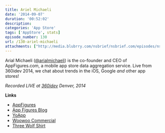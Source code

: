 ```yaml
---
title: Ariel Michaeli 
date: '2014-09-07'
duration: '00:52:02'
description:
categories: 'App Store'
tags: ['AppStore', stats]
episode_number: 130
url: /130-ariel-michaeli
attachments: ["http://media.blubrry.com/nsbrief/nsbrief.com/episodes/nsbrief_130_ariel_michaeli.m4a"]
---
```



Arial Michaeli ([@arialmichaeli](http://twitter.com/arialmichaeli)) is the co-founder and CEO of AppFigures.com, a mobile app store data aggregation service. Live from 360idev 2014, we chat about trends in the iOS, Google *and* other app stores!

*Recorded LIVE at [360idev](http://360idev.com) Denver, 2014*

**Links**

- [AppFigures](http://appfigures.com)
 - [App Figures Blog](http://blog.appfigures.com)
- [YoApp](https://itunes.apple.com/us/app/yo./id834335592?mt=8)
- [Woowoo Commercial](https://www.youtube.com/watch?v=sr_EtMhM3fg)
- [Three Wolf Shirt](http://www.amazon.com/The-Mountain-Three-Short-Sleeve/dp/B007I4HI1K/ref=sr_1_1?ie=UTF8&qid=1410115216&sr=8-1&keywords=3+wolf+shirt)